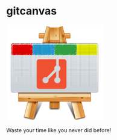 # gitcanvas

![gitcanvas.png][1]

Waste your time like you never did before!

  [1]: https://github.com/bevacqua/gitcanvas/blob/master/dat/gitcanvas.png?raw=true
